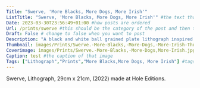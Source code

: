 ```yaml
---
Title: "Swerve, 'More Blacks, More Dogs, More Irish'"
ListTitle: "Swerve, 'More Blacks, More Dogs, More Irish'" #the text that is displayed below each post on the list pages
Date: 2023-03-30T23:56:49+01:00 #how posts are ordered 
Url: /prints/swerve #this should be the category of the post and then the file name e.g. /print/printfilename
Draft: False # change to false when you want to post
Description: "A black and white ball grained plate lithograph inspired by drawings made in response to 'More Blacks, More Dogs, More Irish" #Description of the post
Thumbnail: images/Prints/Swerve.-More-Blacks,-More-Dogs,-More-Irish-Thumb.webp #append link to image that will be shown on the list page
Coverimage: images/Prints/Swerve.-More-Blacks,-More-Dogs,More-Irish.jpg #the image that will be displayed at the top of the post
Caption: test #the caption of that image
Tags: ["Lithograph","Prints","More Blacks,More Dogs, More Irish"] #tags allow related content to be grouped together, add more by adding a comma to the latest tag
---
```

Swerve, Lithograph, 29cm x 21cm, (2022) made at Hole Editions. 

